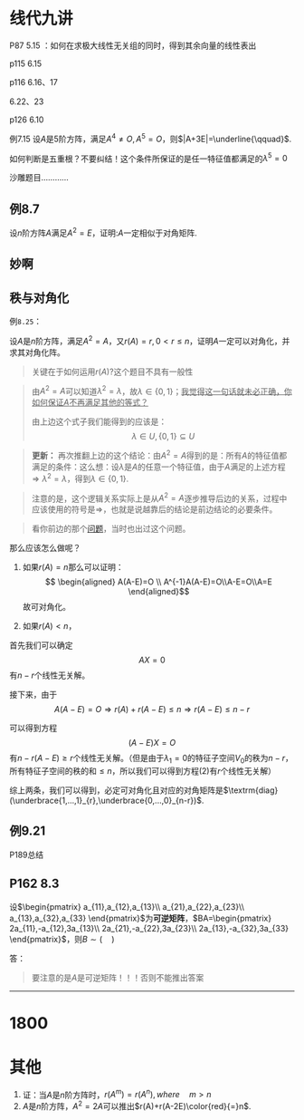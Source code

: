 # 线代九讲
P87 5.15 ：如何在求极大线性无关组的同时，得到其余向量的线性表出

p115   6.15

p116   6.16、17

6.22、23

p126
6.10

<span id="jump">例7.15</span>
设$A$是5阶方阵，满足$A^4\ne O,A^5=O$，则$|A+3E|=\underline{\qquad}$.

如何判断是五重根？不要纠结！这个条件所保证的是任一特征值都满足的$\lambda^5=0$

沙雕题目…………

## 例8.7
设$n$阶方阵$A$满足$A^2=E$，证明:$A$一定相似于对角矩阵.

妙啊
---

## 秩与对角化
例`8.25`：

设$A$是$n$阶方阵，满足$A^2=A$，又$r(A)=r,0 \lt r\le n$，证明$A$一定可以对角化，并求其对角化阵。

> 关键在于如何运用$r(A)$?这个题目不具有一般性

> 由$A^2=A$可以知道$\lambda^2=\lambda$，故$\lambda \in{\{0,1\}}$；<u>我觉得这一句话就未必正确，你如何保证$A$不再满足其他的等式？</u>
> 
> 由上边这个式子我们能得到的应该是：
> $$ \lambda \in{U},\{0,1\}\subseteq{U} $$

> **更新：** 再次推翻上边的这个结论：由$A^2=A$得到的是：所有$A$的特征值都满足的条件：这么想：设$\lambda$是$A$的任意一个特征值，由于$A$满足的上述方程$\Rightarrow\lambda^2=\lambda$，得到$\lambda\in{\{0,1\}}$.

> 注意的是，这个逻辑关系实际上是从$A^2=A$逐步推导后边的关系，过程中应该使用的符号是$\Rightarrow$，也就是说越靠后的结论是前边结论的必要条件。

> 看你前边的那个[问题](#jump)，当时也出过这个问题。

那么应该怎么做呢？

1. 如果$r(A)=n$那么可以证明：
$$ \begin{aligned}
     A(A-E)=O \\ A^{-1}A(A-E)=O\\A-E=O\\A=E
\end{aligned}$$
故可对角化。

2. 如果$r(A)<n$，
 
首先我们可以确定
$$AX=0\tag{1}$$
有$n-r$个线性无关解。

接下来，由于
$$A(A-E)=O \Rightarrow r(A)+r(A-E)\le{n} \Rightarrow{r(A-E)\le{n-r}}$$

可以得到方程
$$ (A-E)X=O \tag{2}$$
有$n-r(A-E)\ge{r}$个线性无关解。（但是由于$\lambda_1=0$的特征子空间$V_0$的秩为$n-r$，所有特征子空间的秩的和$\le{}n$，所以我们可以得到方程$(2)$有$r$个线性无关解）

综上两条，我们可以得到，必定可对角化且对应的对角矩阵是$\textrm{diag}(\underbrace{1,...,1}_{r},\underbrace{0,...,0}_{n-r})$.



## 例9.21

P189总结


## P162 8.3
设$\begin{pmatrix}
     a_{11},a_{12},a_{13}\\
     a_{21},a_{22},a_{23}\\
     a_{13},a_{32},a_{33}
\end{pmatrix}$为**可逆矩阵**，$BA=\begin{pmatrix}
     2a_{11},-a_{12},3a_{13}\\
     2a_{21},-a_{22},3a_{23}\\
     2a_{13},-a_{32},3a_{33}
\end{pmatrix}$，则$B\sim(\quad)$

答：

> 要注意的是$A$是可逆矩阵！！！否则不能推出答案

---

# 1800

# 其他
1. 证：当$A$是$n$阶方阵时，$r(A^m)=r(A^n),where\quad m>n$
2. $A$是$n$阶方阵，$A^2=2A$可以推出$r(A)+r(A-2E)\color{red}{=}n$.